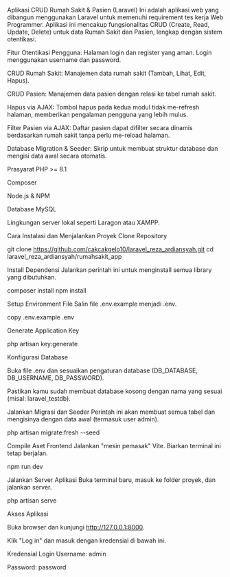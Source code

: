 Aplikasi CRUD Rumah Sakit & Pasien (Laravel)
Ini adalah aplikasi web yang dibangun menggunakan Laravel untuk memenuhi requirement tes kerja Web Programmer. Aplikasi ini mencakup fungsionalitas CRUD (Create, Read, Update, Delete) untuk data Rumah Sakit dan Pasien, lengkap dengan sistem otentikasi.

Fitur
Otentikasi Pengguna: Halaman login dan register yang aman. Login menggunakan username dan password.

CRUD Rumah Sakit: Manajemen data rumah sakit (Tambah, Lihat, Edit, Hapus).

CRUD Pasien: Manajemen data pasien dengan relasi ke tabel rumah sakit.

Hapus via AJAX: Tombol hapus pada kedua modul tidak me-refresh halaman, memberikan pengalaman pengguna yang lebih mulus.

Filter Pasien via AJAX: Daftar pasien dapat difilter secara dinamis berdasarkan rumah sakit tanpa perlu me-reload halaman.

Database Migration & Seeder: Skrip untuk membuat struktur database dan mengisi data awal secara otomatis.

Prasyarat
PHP >= 8.1

Composer

Node.js & NPM

Database MySQL

Lingkungan server lokal seperti Laragon atau XAMPP.

Cara Instalasi dan Menjalankan Proyek
Clone Repository

git clone https://github.com/cakcakgelo10/laravel_reza_ardiansyah.git
cd laravel_reza_ardiansyah/rumahsakit_app

Install Dependensi
Jalankan perintah ini untuk menginstall semua library yang dibutuhkan.

composer install
npm install

Setup Environment File
Salin file .env.example menjadi .env.

copy .env.example .env

Generate Application Key

php artisan key:generate

Konfigurasi Database

Buka file .env dan sesuaikan pengaturan database (DB_DATABASE, DB_USERNAME, DB_PASSWORD).

Pastikan kamu sudah membuat database kosong dengan nama yang sesuai (misal: laravel_testdb).

Jalankan Migrasi dan Seeder
Perintah ini akan membuat semua tabel dan mengisinya dengan data awal (termasuk user admin).

php artisan migrate:fresh --seed

Compile Aset Frontend
Jalankan "mesin pemasak" Vite. Biarkan terminal ini tetap berjalan.

npm run dev

Jalankan Server Aplikasi
Buka terminal baru, masuk ke folder proyek, dan jalankan server.

php artisan serve

Akses Aplikasi

Buka browser dan kunjungi http://127.0.0.1:8000.

Klik "Log in" dan masuk dengan kredensial di bawah ini.

Kredensial Login
Username: admin

Password: password